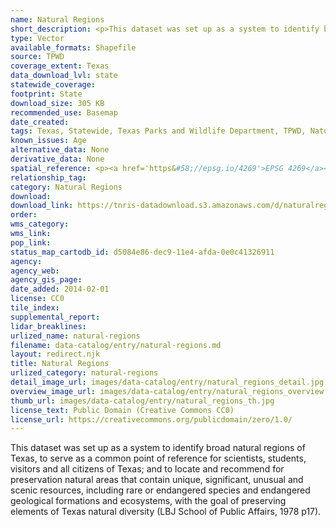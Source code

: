 ```yaml
---
name: Natural Regions
short_description: <p>This dataset was set up as a system to identify broad natural regions of Texas, to serve as a common point of reference.</p>
type: Vector
available_formats: Shapefile
source: TPWD
coverage_extent: Texas
data_download_lvl: state
statewide_coverage: 
footprint: State
download_size: 305 KB
recommended_use: Basemap
date_created: 
tags: Texas, Statewide, Texas Parks and Wildlife Department, TPWD, Natural Regions, Ecological, Species, Habitat, Ecosystem, Geology, Formation, Historical
known_issues: Age
alternative_data: None
derivative_data: None
spatial_reference: <p><a href='https&#58;//epsg.io/4269'>EPSG 4269</a></p>
relationship_tag: 
category: Natural Regions
download: 
download_link: https://tnris-datadownload.s3.amazonaws.com/d/naturalregions/state/tx/naturalregions_tx.zip
order: 
wms_category: 
wms_link: 
pop_link: 
status_map_cartodb_id: d5084e86-dec9-11e4-afda-0e0c41326911
agency: 
agency_web: 
agency_gis_page: 
date_added: 2014-02-01
license: CC0
tile_index: 
supplemental_report: 
lidar_breaklines: 
urlized_name: natural-regions
filename: data-catalog/entry/natural-regions.md
layout: redirect.njk
title: Natural Regions
urlized_category: natural-regions
detail_image_url: images/data-catalog/entry/natural_regions_detail.jpg
overview_image_url: images/data-catalog/entry/natural_regions_overview.jpg
thumb_url: images/data-catalog/entry/natural_regions_th.jpg
license_text: Public Domain (Creative Commons CC0)
license_url: https://creativecommons.org/publicdomain/zero/1.0/
---
```


This dataset was set up as a system to identify broad natural regions of Texas, to serve as a common point of reference for scientists, students, visitors and all citizens of Texas; and to locate and recommend for preservation natural areas that contain unique, significant, unusual and scenic resources, including rare or endangered species and endangered geological formations and ecosystems, with the goal of preserving elements of Texas natural diversity (LBJ School of Public Affairs, 1978 p17).



